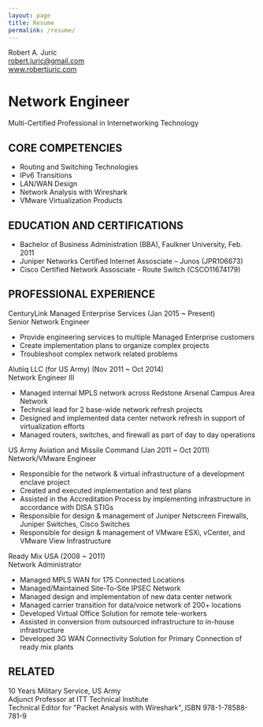 ```yaml
---
layout: page
title: Resume
permalink: /resume/
---
```

Robert A. Juric  
robert.juric@gmail.com  
www.robertjuric.com  

Network Engineer
================
Multi-Certified Professional in Internetworking Technology  


CORE COMPETENCIES  
-----------------

* Routing and Switching Technologies
* IPv6 Transitions  
* LAN/WAN Design  
* Network Analysis with Wireshark  
* VMware Virtualization Products  

EDUCATION AND CERTIFICATIONS  
---------------------------

* Bachelor of Business Administration (BBA), Faulkner University, Feb. 2011  
* Juniper Networks Certified Internet Assosciate – Junos (JPR106673)  
* Cisco Certified Network Assosciate - Route Switch (CSCO11674179)  


PROFESSIONAL EXPERIENCE
-----------------------

CenturyLink Managed Enterprise Services (Jan 2015 ~ Present)  
Senior Network Engineer  

* Provide engineering services to multiple Managed Enterprise customers  
* Create implementation plans to organize complex projects  
* Troubleshoot complex network related problems  

Alutiiq LLC (for US Army) (Nov 2011 ~ Oct 2014)  
Network Engineer III  

* Managed internal MPLS network across Redstone Arsenal Campus Area Network  
* Technical lead for 2 base-wide network refresh projects  
* Designed and implemented data center network refresh in support of virtualization efforts  
* Managed routers, switches, and firewall as part of day to day operations  

US Army Aviation and Missile Command (Jan 2011 ~ Oct 2011)  
Network/VMware Engineer  

* Responsible for the network & virtual infrastructure of a development enclave project  
* Created and executed implementation and test plans  
* Assisted in the Accreditation Process by implementing infrastructure in accordance with DISA STIGs  
* Responsible for design & management of Juniper Netscreen Firewalls, Juniper Switches, Cisco Switches  
* Responsible for design & management of VMware ESXi, vCenter, and VMware View Infrastructure  

Ready Mix USA (2008 ~ 2011)  
Network Administrator  

* Managed MPLS WAN for 175 Connected Locations  
* Managed/Maintained Site-To-Site IPSEC Network  
* Managed design and implementation of new data center network  
* Managed carrier transition for data/voice network of 200+ locations  
* Developed Virtual Office Solution for remote tele-workers  
* Assisted in conversion from outsourced infrastructure to in-house infrastructure  
* Developed 3G WAN Connectivity Solution for Primary Connection of ready mix plants  

RELATED
-------

10 Years Military Service, US Army  
Adjunct Professor at ITT Technical Institute  
Technical Editor for "Packet Analysis with Wireshark", ISBN 978-1-78588-781-9  